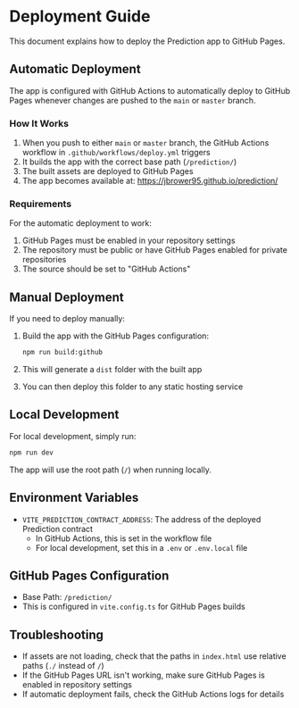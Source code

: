 # Deployment Guide

This document explains how to deploy the Prediction app to GitHub Pages.

## Automatic Deployment

The app is configured with GitHub Actions to automatically deploy to GitHub Pages whenever changes are pushed to the `main` or `master` branch.

### How It Works

1. When you push to either `main` or `master` branch, the GitHub Actions workflow in `.github/workflows/deploy.yml` triggers
2. It builds the app with the correct base path (`/prediction/`)
3. The built assets are deployed to GitHub Pages
4. The app becomes available at: https://jbrower95.github.io/prediction/

### Requirements

For the automatic deployment to work:

1. GitHub Pages must be enabled in your repository settings
2. The repository must be public or have GitHub Pages enabled for private repositories
3. The source should be set to "GitHub Actions"

## Manual Deployment

If you need to deploy manually:

1. Build the app with the GitHub Pages configuration:
   ```bash
   npm run build:github
   ```

2. This will generate a `dist` folder with the built app
   
3. You can then deploy this folder to any static hosting service

## Local Development

For local development, simply run:

```bash
npm run dev
```

The app will use the root path (`/`) when running locally.

## Environment Variables

- `VITE_PREDICTION_CONTRACT_ADDRESS`: The address of the deployed Prediction contract
  - In GitHub Actions, this is set in the workflow file
  - For local development, set this in a `.env` or `.env.local` file

## GitHub Pages Configuration

- Base Path: `/prediction/`
- This is configured in `vite.config.ts` for GitHub Pages builds

## Troubleshooting

- If assets are not loading, check that the paths in `index.html` use relative paths (`./` instead of `/`)
- If the GitHub Pages URL isn't working, make sure GitHub Pages is enabled in repository settings
- If automatic deployment fails, check the GitHub Actions logs for details